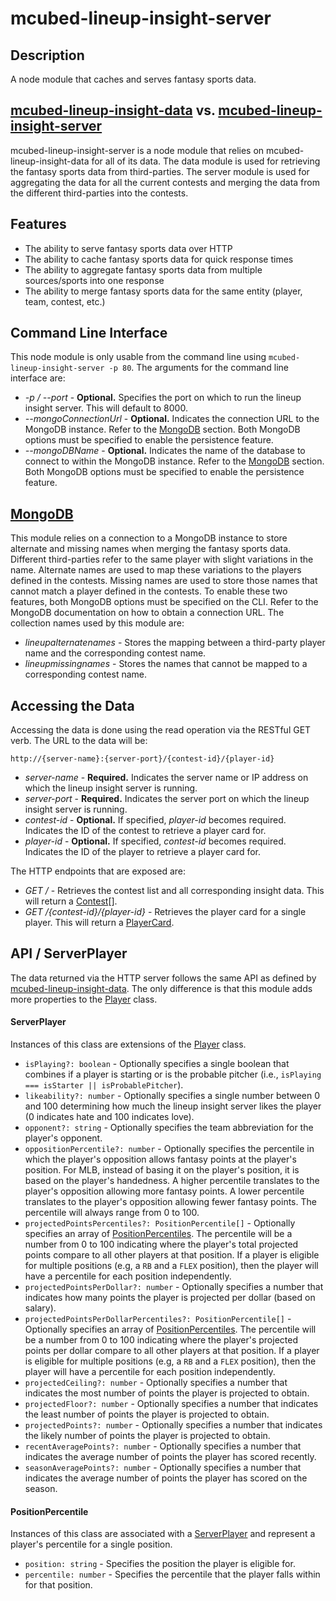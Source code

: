 # mcubed-lineup-insight-server

Description
----
A node module that caches and serves fantasy sports data.

[mcubed-lineup-insight-data](https://github.com/nickp10/mcubed-lineup-insight-data) vs. [mcubed-lineup-insight-server](https://github.com/nickp10/mcubed-lineup-insight-server)
----
mcubed-lineup-insight-server is a node module that relies on mcubed-lineup-insight-data for all of its data. The data module is used for retrieving the fantasy sports data from third-parties. The server module is used for aggregating the data for all the current contests and merging the data from the different third-parties into the contests.

Features
----
* The ability to serve fantasy sports data over HTTP
* The ability to cache fantasy sports data for quick response times
* The ability to aggregate fantasy sports data from multiple sources/sports into one response
* The ability to merge fantasy sports data for the same entity (player, team, contest, etc.)

Command Line Interface
----
This node module is only usable from the command line using `mcubed-lineup-insight-server -p 80`. The arguments for the command line interface are:

* *-p / --port* - **Optional.** Specifies the port on which to run the lineup insight server. This will default to 8000.
* *--mongoConnectionUrl* - **Optional.** Indicates the connection URL to the MongoDB instance. Refer to the [MongoDB](#mongodb) section. Both MongoDB options must be specified to enable the persistence feature.
* *--mongoDBName* - **Optional.** Indicates the name of the database to connect to within the MongoDB instance. Refer to the [MongoDB](#mongodb) section. Both MongoDB options must be specified to enable the persistence feature.

<a name="mongodb"></a>
[MongoDB](https://www.mongodb.com/)
----
This module relies on a connection to a MongoDB instance to store alternate and missing names when merging the fantasy sports data. Different third-parties refer to the same player with slight variations in the name. Alternate names are used to map these variations to the players defined in the contests. Missing names are used to store those names that cannot match a player defined in the contests. To enable these two features, both MongoDB options must be specified on the CLI. Refer to the MongoDB documentation on how to obtain a connection URL. The collection names used by this module are:

* *lineupalternatenames* - Stores the mapping between a third-party player name and the corresponding contest name.
* *lineupmissingnames* - Stores the names that cannot be mapped to a corresponding contest name.

Accessing the Data
----
Accessing the data is done using the read operation via the RESTful GET verb. The URL to the data will be:

`http://{server-name}:{server-port}/{contest-id}/{player-id}`

* *server-name* - **Required.** Indicates the server name or IP address on which the lineup insight server is running.
* *server-port* - **Required.** Indicates the server port on which the lineup insight server is running.
* *contest-id* - **Optional.** If specified, *player-id* becomes required. Indicates the ID of the contest to retrieve a player card for.
* *player-id* - **Optional.** If specified, *contest-id* becomes required. Indicates the ID of the player to retrieve a player card for.

The HTTP endpoints that are exposed are:

* *GET /* - Retrieves the contest list and all corresponding insight data. This will return a [Contest](https://github.com/nickp10/mcubed-lineup-insight-data#Contest)[].
* *GET /{contest-id}/{player-id}* - Retrieves the player card for a single player. This will return a [PlayerCard](https://github.com/nickp10/mcubed-lineup-insight-data#PlayerCard).

API / ServerPlayer
----
The data returned via the HTTP server follows the same API as defined by [mcubed-lineup-insight-data](https://github.com/nickp10/mcubed-lineup-insight-data#InsightData). The only difference is that this module adds more properties to the [Player](https://github.com/nickp10/mcubed-lineup-insight-data#Player) class.

#### <a name="ServerPlayer"></a>ServerPlayer
Instances of this class are extensions of the [Player](https://github.com/nickp10/mcubed-lineup-insight-data#Player) class.

* `isPlaying?: boolean` - Optionally specifies a single boolean that combines if a player is starting or is the probable pitcher (i.e., `isPlaying === isStarter || isProbablePitcher`).
* `likeability?: number` - Optionally specifies a single number between 0 and 100 determining how much the lineup insight server likes the player (0 indicates hate and 100 indicates love).
* `opponent?: string` - Optionally specifies the team abbreviation for the player's opponent.
* `oppositionPercentile?: number` - Optionally specifies the percentile in which the player's opposition allows fantasy points at the player's position. For MLB, instead of basing it on the player's position, it is based on the player's handedness. A higher percentile translates to the player's opposition allowing more fantasy points. A lower percentile translates to the player's opposition allowing fewer fantasy points. The percentile will always range from 0 to 100.
* `projectedPointsPercentiles?: PositionPercentile[]` - Optionally specifies an array of [PositionPercentiles](#PositionPercentile). The percentile will be a number from 0 to 100 indicating where the player's total projected points compare to all other players at that position. If a player is eligible for multiple positions (e.g, a `RB` and a `FLEX` position), then the player will have a percentile for each position independently.
* `projectedPointsPerDollar?: number` - Optionally specifies a number that indicates how many points the player is projected per dollar (based on salary).
* `projectedPointsPerDollarPercentiles?: PositionPercentile[]` - Optionally specifies an array of [PositionPercentiles](#PositionPercentile). The percentile will be a number from 0 to 100 indicating where the player's projected points per dollar compare to all other players at that position. If a player is eligible for multiple positions (e.g, a `RB` and a `FLEX` position), then the player will have a percentile for each position independently.
* `projectedCeiling?: number` - Optionally specifies a number that indicates the most number of points the player is projected to obtain.
* `projectedFloor?: number` - Optionally specifies a number that indicates the least number of points the player is projected to obtain.
* `projectedPoints?: number` - Optionally specifies a number that indicates the likely number of points the player is projected to obtain.
* `recentAveragePoints?: number` - Optionally specifies a number that indicates the average number of points the player has scored recently.
* `seasonAveragePoints?: number` - Optionally specifies a number that indicates the average number of points the player has scored on the season.

#### <a name="PositionPercentile"></a>PositionPercentile
Instances of this class are associated with a [ServerPlayer](#ServerPlayer) and represent a player's percentile for a single position.

* `position: string` - Specifies the position the player is eligible for.
* `percentile: number` - Specifies the percentile that the player falls within for that position.
